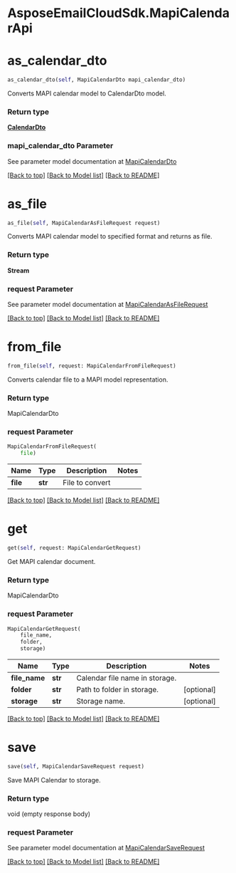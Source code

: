 
# AsposeEmailCloudSdk.MapiCalendarApi

        
<a name="as_calendar_dto"></a>
# as_calendar_dto

```python
as_calendar_dto(self, MapiCalendarDto mapi_calendar_dto)
```

Converts MAPI calendar model to CalendarDto model.             

### Return type

[**CalendarDto**](CalendarDto.md)

### mapi_calendar_dto Parameter

See parameter model documentation at [MapiCalendarDto](MapiCalendarDto.md)

[[Back to top]](#) [[Back to Model list]](Models.md) [[Back to README]](README.md)
        
<a name="as_file"></a>
# as_file

```python
as_file(self, MapiCalendarAsFileRequest request)
```

Converts MAPI calendar model to specified format and returns as file.             

### Return type

**Stream**

### request Parameter

See parameter model documentation at [MapiCalendarAsFileRequest](MapiCalendarAsFileRequest.md)

[[Back to top]](#) [[Back to Model list]](Models.md) [[Back to README]](README.md)
        
<a name="from_file"></a>
# from_file

```python
from_file(self, request: MapiCalendarFromFileRequest)
```

Converts calendar file to a MAPI model representation.             

### Return type

MapiCalendarDto

### request Parameter
```python
MapiCalendarFromFileRequest(
    file)
```

Name | Type | Description  | Notes
------------- | ------------- | ------------- | -------------
 **file** | **str** | File to convert | 

[[Back to top]](#) [[Back to Model list]](Models.md) [[Back to README]](README.md)
        
<a name="get"></a>
# get

```python
get(self, request: MapiCalendarGetRequest)
```

Get MAPI calendar document.             

### Return type

MapiCalendarDto

### request Parameter
```python
MapiCalendarGetRequest(
    file_name,
    folder,
    storage)
```

Name | Type | Description  | Notes
------------- | ------------- | ------------- | -------------
 **file_name** | **str** | Calendar file name in storage. | 
 **folder** | **str** | Path to folder in storage. | [optional] 
 **storage** | **str** | Storage name. | [optional] 

[[Back to top]](#) [[Back to Model list]](Models.md) [[Back to README]](README.md)
        
<a name="save"></a>
# save

```python
save(self, MapiCalendarSaveRequest request)
```

Save MAPI Calendar to storage.             

### Return type

void (empty response body)

### request Parameter

See parameter model documentation at [MapiCalendarSaveRequest](MapiCalendarSaveRequest.md)

[[Back to top]](#) [[Back to Model list]](Models.md) [[Back to README]](README.md)


